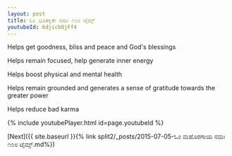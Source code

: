 ```yaml
---
layout: post
title: ಓಂ ಭೂತಕೃತೇ ನಮಃ ೧೦೮ ಟೈಮ್ಸ್
youtubeId: 6djicb0jFf4
---
```

 
 
Helps get goodness, bliss and peace and God's blessings
 
Helps remain focused, help generate inner energy 
 
Helps boost physical and mental health 
 
Helps remain grounded and generates a sense of gratitude towards the greater power 
 
Helps reduce bad karma
 
 
 
 


{% include youtubePlayer.html id=page.youtubeId %}
 
[Next]({{ site.baseurl }}{% link  split2/_posts/2015-07-05-ಓಂ ಮಹೊರಗಾಯ ನಮಃ ೧೦೮ ಟೈಮ್ಸ್.md%})
 
